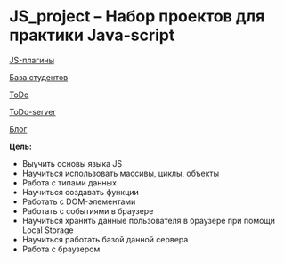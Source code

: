 # JS_project – Набор проектов для практики Java-script

[JS-плагины](https://crashmet.github.io/js_project/plugins/index)

[База студентов](https://crashmet.github.io/js_project/student/main)

[ToDo](https://crashmet.github.io/js_project/todo/index.html)

[ToDo-server](https://crashmet.github.io/js_project/todo-server/index.html)

[Блог](https://crashmet.github.io/js_project/blog/list.html)


**Цель:**
- Выучить основы языка JS
- Научиться использовать массивы, циклы, объекты
- Работа с типами данных
- Научиться создавать функции
- Работать с DOM-элементами
- Работать с событиями в браузере 
- Научиться хранить данные пользователя в браузере при помощи Local Storage
- Научиться работать базой данной сервера
- Работа с браузером
